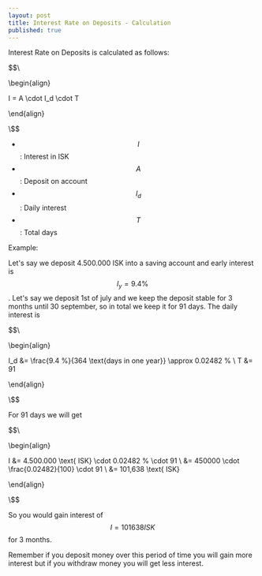 ```yaml
---
layout: post
title: Interest Rate on Deposits - Calculation
published: true
---
```


Interest Rate on Deposits is calculated as follows:

$$\\

\begin{align}

I = A \cdot I_d \cdot T

\end{align}

\\$$

* $$I$$: Interest in ISK
* $$A$$: Deposit on account
* $$I_d$$: Daily interest
* $$T$$: Total days

Example:

Let's say we deposit 4.500.000 ISK into a saving account and early interest is $$I_y = 9.4 \%$$. 
Let's say we deposit 1st of july and we keep the deposit stable for 3 months until 30 september, so in total we keep it for 91 days.
The daily interest is 

$$\\

\begin{align}

I_d &= \frac{9.4 \%}{364 \text{days in one year}} \approx 0.02482 \% \\
T &= 91

\end{align}

\\$$

For 91 days we will get

$$\\

\begin{align}

I &= 4.500.000 \text{ ISK} \cdot 0.02482 \% \cdot 91 \\
&= 450000 \cdot \frac{0.02482}{100} \cdot 91 \\
&= 101,638 \text{ ISK}

\end{align}

\\$$

So you would gain interest of $$I = 101638 ISK$$ for 3 months.

Remember if you deposit money over this period of time you will gain more interest but if you withdraw money you will get less interest.
